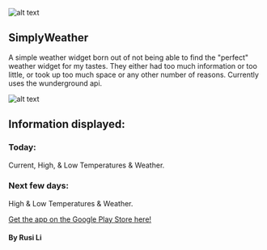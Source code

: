 
![alt text](https://github.com/rusili/SimplyWeather/blob/ConfigurationActivity/app/src/main/res/drawable/playstore2.png "Banner")

## SimplyWeather

A simple weather widget born out of not being able to find the "perfect" weather widget for my tastes. They either had too much information or too little, or took up too much space or any other number of reasons. Currently uses the wunderground api.

![alt text](https://github.com/rusili/SimplyWeather/tree/ConfigurationActivity/app/src/main/res/drawable/preview.png "Preview")

## Information displayed:

### Today:
Current, High, & Low Temperatures & Weather.

### Next few days:
High & Low Temperatures & Weather.

[Get the app on the Google Play Store here!](https://play.google.com/store/apps/details?id=nyc.c4q.rusili.SimplyWeather&hl=en)

#### By Rusi Li
